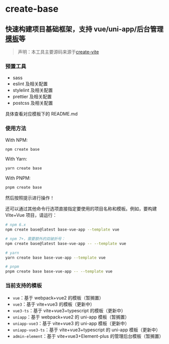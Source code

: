 # create-base

## 快速构建项目基础框架，支持 vue/uni-app/后台管理[模板](#当前支持的模板)等

> 声明：本工具主要源码来源于[create-vite](https://github.com/vitejs/vite/tree/main/packages/create-vite)

### 预置工具

- sass
- eslint 及相关配置
- stylelint 及相关配置
- prettier 及相关配置
- postcss 及相关配置

具体查看对应模板下的 README.md

### 使用方法

With NPM:

```bash
npm create base
```

With Yarn:

```bash
yarn create base
```

With PNPM:

```bash
pnpm create base
```

然后按照提示进行操作！

还可以通过其他命令行选项直接指定要使用的项目名称和模板。例如，要构建 Vite+Vue 项目，请运行：

```bash
# npm 6.x
npm create base@latest base-vue-app --template vue

# npm 7+，需要额外的双破折号：
npm create base@latest base-vue-app -- --template vue

# yarn
yarn create base base-vue-app --template vue

# pnpm
pnpm create base base-vue-app -- --template vue
```

### 当前支持的模板

- `vue`：基于 webpack+vue2 的模板（暂搁置）
- `vue3`：基于 vite+vue3 的模板（更新中）
- `vue3-ts`：基于 vite+vue3+typescript 的模板（更新中）
- `uniapp`：基于 webpack+vue2 的 uni-app 模板（暂搁置）
- `uniapp-vue3`：基于 vite+vue3 的 uni-app 模板（更新中）
- `uniapp-vue3-ts`：基于 vite+vue3+typescript 的 uni-app 模板（更新中）
- `admin-element`：基于 vite+vue3+Element-plus 的管理后台模板（暂搁置）
